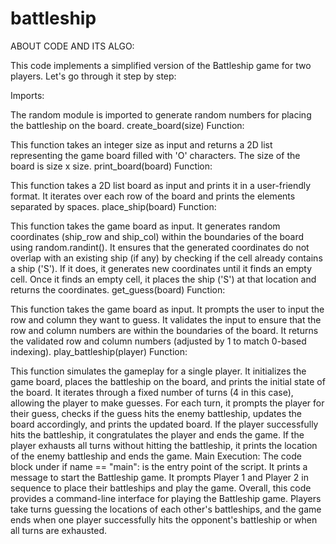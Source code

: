 # battleship

ABOUT CODE AND ITS ALGO:

This code implements a simplified version of the Battleship game for two players. Let's go through it step by step:

Imports:

The random module is imported to generate random numbers for placing the battleship on the board.
create_board(size) Function:

This function takes an integer size as input and returns a 2D list representing the game board filled with 'O' characters. The size of the board is size x size.
print_board(board) Function:

This function takes a 2D list board as input and prints it in a user-friendly format. It iterates over each row of the board and prints the elements separated by spaces.
place_ship(board) Function:

This function takes the game board as input.
It generates random coordinates (ship_row and ship_col) within the boundaries of the board using random.randint().
It ensures that the generated coordinates do not overlap with an existing ship (if any) by checking if the cell already contains a ship ('S'). If it does, it generates new coordinates until it finds an empty cell.
Once it finds an empty cell, it places the ship ('S') at that location and returns the coordinates.
get_guess(board) Function:

This function takes the game board as input.
It prompts the user to input the row and column they want to guess.
It validates the input to ensure that the row and column numbers are within the boundaries of the board.
It returns the validated row and column numbers (adjusted by 1 to match 0-based indexing).
play_battleship(player) Function:

This function simulates the gameplay for a single player.
It initializes the game board, places the battleship on the board, and prints the initial state of the board.
It iterates through a fixed number of turns (4 in this case), allowing the player to make guesses.
For each turn, it prompts the player for their guess, checks if the guess hits the enemy battleship, updates the board accordingly, and prints the updated board.
If the player successfully hits the battleship, it congratulates the player and ends the game.
If the player exhausts all turns without hitting the battleship, it prints the location of the enemy battleship and ends the game.
Main Execution:
The code block under if name == "main": is the entry point of the script.
It prints a message to start the Battleship game.
It prompts Player 1 and Player 2 in sequence to place their battleships and play the game.
Overall, this code provides a command-line interface for playing the Battleship game. Players take turns guessing the locations of each other's battleships, and the game ends when one player successfully hits the opponent's battleship or when all turns are exhausted.
